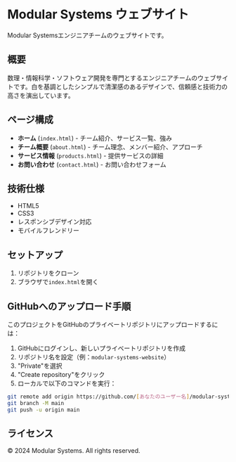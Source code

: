 # Modular Systems ウェブサイト

Modular Systemsエンジニアチームのウェブサイトです。

## 概要

数理・情報科学・ソフトウェア開発を専門とするエンジニアチームのウェブサイトです。白を基調としたシンプルで清潔感のあるデザインで、信頼感と技術力の高さを演出しています。

## ページ構成

- **ホーム** (`index.html`) - チーム紹介、サービス一覧、強み
- **チーム概要** (`about.html`) - チーム理念、メンバー紹介、アプローチ
- **サービス情報** (`products.html`) - 提供サービスの詳細
- **お問い合わせ** (`contact.html`) - お問い合わせフォーム

## 技術仕様

- HTML5
- CSS3
- レスポンシブデザイン対応
- モバイルフレンドリー

## セットアップ

1. リポジトリをクローン
2. ブラウザで`index.html`を開く

## GitHubへのアップロード手順

このプロジェクトをGitHubのプライベートリポジトリにアップロードするには：

1. GitHubにログインし、新しいプライベートリポジトリを作成
2. リポジトリ名を設定（例：`modular-systems-website`）
3. "Private"を選択
4. "Create repository"をクリック
5. ローカルで以下のコマンドを実行：

```bash
git remote add origin https://github.com/[あなたのユーザー名]/modular-systems-website.git
git branch -M main
git push -u origin main
```

## ライセンス

© 2024 Modular Systems. All rights reserved.